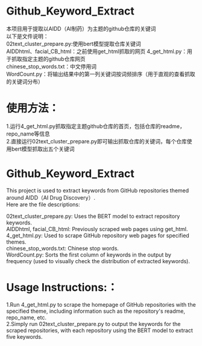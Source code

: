# Github_Keyword_Extract
本项目用于提取以AIDD（AI制药）为主题的github仓库的关键词  
以下是文件说明：  
02text_cluster_prepare.py:使用bert模型提取仓库关键词  
AIDDhtml、facial_CB_html：之前使用get_html抓取的网页
4_get_html.py：用于抓取指定主题的github仓库网页  
chinese_stop_words.txt：中文停用词  
WordCount.py：将输出结果中的第一列关键词按词频排序（用于直观的查看抓取的关键词分布）
  
# 使用方法：
1.运行4_get_html.py抓取指定主题github仓库的首页，包括仓库的readme，repo_name等信息  
2.直接运行02text_cluster_prepare.py即可输出抓取仓库的关键词，每个仓库使用bert模型抓取出五个关键词
  

# Github_Keyword_Extract
This project is used to extract keywords from GitHub repositories themed around AIDD（AI Drug Discovery）.  
Here are the file descriptions:  

02text_cluster_prepare.py: Uses the BERT model to extract repository keywords.  
AIDDhtml, facial_CB_html: Previously scraped web pages using get_html.  
4_get_html.py: Used to scrape GitHub repository web pages for specified themes.  
chinese_stop_words.txt: Chinese stop words.  
WordCount.py: Sorts the first column of keywords in the output by frequency (used to visually check the distribution of extracted keywords).  
  
# Usage Instructions:：  
1.Run 4_get_html.py to scrape the homepage of GitHub repositories with the specified theme, including information such as the repository's readme, repo_name, etc.  
2.Simply run 02text_cluster_prepare.py to output the keywords for the scraped repositories, with each repository using the BERT model to extract five keywords.
